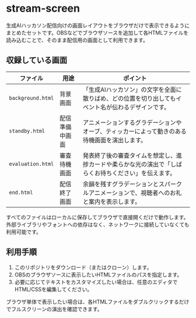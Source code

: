# stream-screen

生成AIハッカソン配信向けの画面レイアウトをブラウザだけで表示できるようにまとめたセットです。OBSなどでブラウザソースを追加して各HTMLファイルを読み込むことで、そのまま配信用の画面として利用できます。

## 収録している画面

| ファイル | 用途 | ポイント |
| --- | --- | --- |
| `background.html` | 背景画面 | 「生成AIハッカソン」の文字を全面に散りばめ、どの位置を切り出してもイベント名が伝わるデザインです。 |
| `standby.html` | 配信準備中画面 | アニメーションするグラデーションやオーブ、ティッカーによって動きのある待機画面を演出します。 |
| `evaluation.html` | 審査待機画面 | 発表終了後の審査タイムを想定し、進捗カードや柔らかな光の演出で「しばらくお待ちください」を伝えます。 |
| `end.html` | 配信終了画面 | 余韻を残すグラデーションとスパークルアニメーションで、視聴者へのお礼と案内を表示します。 |

すべてのファイルはローカルに保存してブラウザで直接開くだけで動作します。外部ライブラリやフォントへの依存はなく、ネットワークに接続していなくても利用可能です。

## 利用手順

1. このリポジトリをダウンロード（またはクローン）します。
2. OBSのブラウザソースに表示したいHTMLファイルのパスを指定します。
3. 必要に応じてテキストをカスタマイズしたい場合は、任意のエディタでHTML/CSSを編集してください。

ブラウザ単体で表示したい場合は、各HTMLファイルをダブルクリックするだけでフルスクリーンの演出を確認できます。
